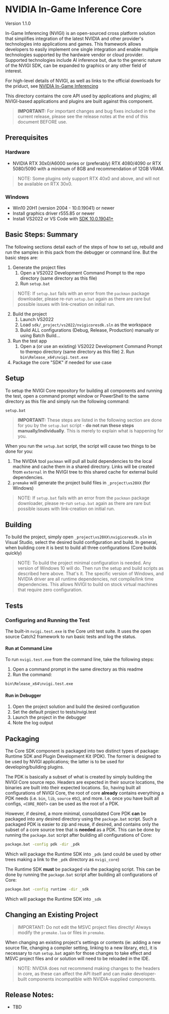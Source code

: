 # NVIDIA In-Game Inference Core

Version 1.1.0

In-Game Inferencing (NVIGI) is an open-sourced cross platform solution that simplifies integration of the latest NVIDIA and other provider's technologies into applications and games. This framework allows developers to easily implement one single integration and enable multiple technologies supported by the hardware vendor or cloud provider. Supported technologies include AI inference but, due to the generic nature of the NVIGI SDK, can be expanded to graphics or any other field of interest.

For high-level details of NVIGI, as well as links to the official downloads for the priduct, see [NVIDIA In-Game Inferencing](https://developer.nvidia.com/rtx/in-game-inferencing)

This directory contains the core API used by applications and plugins; all NVIGI-based applications and plugins are built against this component.

> **IMPORTANT:**
> For important changes and bug fixes included in the current release, please see the release notes at the end of this document BEFORE use.

## Prerequisites

### Hardware

- NVIDIA RTX 30x0/A6000 series or (preferably) RTX 4080/4090 or RTX 5080/5090 with a minimum of 8GB and recommendation of 12GB VRAM.  

> NOTE: Some plugins only support RTX 40x0 and above, and will not be available on RTX 30x0.

### Windows

- Win10 20H1 (version 2004 - 10.0.19041) or newer
- Install graphics driver r555.85 or newer
- Install VS2022  or VS Code with [SDK 10.0.19041+](https://go.microsoft.com/fwlink/?linkid=2120843)

## Basic Steps: Summary

The following sections detail each of the steps of how to set up, rebuild and run the samples in this pack from the debugger or command line.  But the basic steps are:
1. Generate the project files
   1. Open a VS2022 Development Command Prompt to the repo directory (same directory as this file)
   2. Run `setup.bat`
> NOTE:
> If `setup.bat` fails with an error from the `packman` package downloader, please re-run `setup.bat` again as there are rare but possible issues with link-creation on initial run.


2. Build the project
   1. Launch VS2022
   2. Load `sdk/_project/vs2022/nvigicoresdk.sln` as the workspace
   3. Build ALL configurations (Debug, Release, Production) manually or using Batch Build...
3. Run the test app
   1. Open a (or use an existing) VS2022 Development Command Prompt to therepo directory (same directory as this file)
      2. Run `bin\Release_x64\nvigi.test.exe`
4. Package the core "SDK" if needed for use case

## Setup 

To setup the NVIGI Core repository for building all components and running the test, open a command prompt window or PowerShell to the same directory as this file and simply run the following command:

```sh
setup.bat
```

> **IMPORTANT:** 
> These steps are listed in the following section are done for you by the `setup.bat` script - **do not run these steps manually/individually**.  This is merely to explain what is happening for you.

When you run the `setup.bat` script, the script will cause two things to be done for you:

1. The NVIDIA tool `packman` will pull all build dependencies to the local machine and cache them in a shared directory.  Links will be created from `external` in the NVIGI tree to this shared cache for external build dependencies.
2. `premake` will generate the project build files in `_project\vs20XX` (for Windows)

> NOTE:
> If `setup.bat` fails with an error from the `packman` package downloader, please re-run `setup.bat` again as there are rare but possible issues with link-creation on initial run.

## Building

To build the project, simply open `_project\vs20XX\nvigicoresdk.sln` in Visual Studio, select the desired build configuration and build.  In general, when building core it is best to build all three configurations (Core builds quickly)

> NOTE: To build the project minimal configuration is needed. Any version of Windows 10 will do. Then
run the setup and build scripts as described here above. That's it. The specific version of Windows, and NVIDIA driver 
are all runtime dependencies, not compile/link time dependencies. This allows NVIGI to build on stock
virtual machines that require zero configuration.

## Tests

### Configuring and Running the Test

The built-in `nvigi.test.exe` is the Core unit test suite.  It uses the open source Catch2 framework to run basic tests and log the status.

#### Run at Command Line

To run `nvigi.test.exe` from the command line, take the following steps:

1. Open a command prompt in the same directory as this readme
2. Run the command:
```sh
bin\Release_x64\nvigi.test.exe
```

#### Run in Debugger

1. Open the project solution and build the desired configuration
2. Set the default project to tests/nvigi.test
3. Launch the project in the debugger
4. Note the log output

## Packaging

The Core SDK component is packaged into two distinct types of package: Runtime SDK and Plugin Development Kit (PDK).  The former is designed to be used by NVIGI applications; the latter is to be used for developing/building plugins.

The PDK is basically a subset of what is created by simply building the NVIGI Core source repo.  Headers are expected in their source locations, the binaries are built into their expected locations.  So, having built all configurations of NVIGI Core, the root of core **already** contains everything a PDK needs (i.e. `bin`, `lib`, `source` etc), and more.  I.e. once you have built all configs, `<CORE_ROOT>` can be used as the root of a PDK.

However, if desired, a more minimal, consolidated Core PDK **can** be packaged into any desired directory using the `package.bat` script.  Such a packaged PDK is easier to zip and reuse, if desired, and contains only the subset of a core source tree that is **needed** as a PDK.  This can be done by running the `package.bat` script after building all configurations of Core:
```sh
package.bat -config pdk -dir _pdk
```

Which will package the Runtime SDK into `_pdk` (and could be used by other trees making a link to the `_pdk` directory as `nvigi_core`)

The Runtime SDK **must** be packaged via the packaging script.  This can be done by running the `package.bat` script after building all configurations of Core:
```sh
package.bat -config runtime -dir _sdk
```

Which will package the Runtime SDK into `_sdk`

## Changing an Existing Project

> IMPORTANT: Do not edit the MSVC project files directly!  Always modify the `premake.lua` or files in `premake`.

When changing an existing project's settings or contents (ie: adding a new source file, changing a compiler setting, linking to a new library, etc), it is necessary to run `setup.bat` again for those changes to take effect and MSVC project files and or solution will need to be reloaded in the IDE.

> NOTE: NVIDIA does not recommend making changes to the headers in core, as these can affect the API itself and can make developer-built components incompatible with NVIDIA-supplied components.

## Release Notes:
- TBD 
